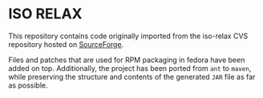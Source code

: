 # ISO RELAX

This repository contains code originally imported from the iso-relax CVS
repository hosted on [SourceForge].

Files and patches that are used for RPM packaging in fedora have been added on
top. Additionally, the project has been ported from `ant` to `maven`, while
preserving the structure and contents of the generated `JAR` file as far as
possible.

[SourceForge]: https://sourceforge.net/p/iso-relax/code/

